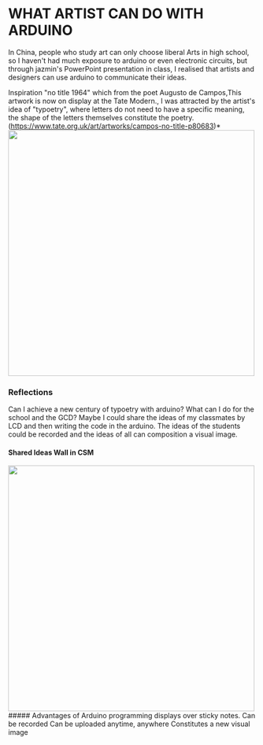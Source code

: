 # WHAT ARTIST CAN DO WITH ARDUINO
In China, people who study art can only choose liberal Arts in high school, so I haven't had much exposure to arduino or even electronic circuits, but through jazmin's PowerPoint presentation in class, I realised that artists and designers can use arduino to communicate their ideas.


Inspiration
  "no title 1964" which from the poet Augusto de Campos,This artwork is now on display at the Tate Modern., I was attracted by the artist's idea of "typoetry", where letters do not need to have a specific meaning, the shape of the letters themselves constitute the poetry.(https://www.tate.org.uk/art/artworks/campos-no-title-p80683)*
<img src="https://user-images.githubusercontent.com/94130084/141469368-0a98c357-150c-4848-8573-35659df45bea.png" width="500px">
### Reflections
Can I achieve a new century of typoetry with arduino? What can I do for the school and the GCD?
Maybe I could share the ideas of my classmates by LCD and then writing the code in the arduino. The ideas of the students could be recorded and the ideas of all can composition  a visual image.
#### Shared Ideas Wall in CSM
<img src="https://user-images.githubusercontent.com/94130084/141470869-72568c3f-3c80-4586-9db9-abeec578f3a2.jpg" width="500px">
##### Advantages of Arduino programming displays over sticky notes.
Can be recorded
Can be uploaded anytime, anywhere
Constitutes a new visual image
